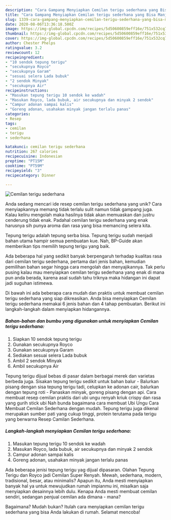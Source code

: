 ```yaml
---
description: "Cara Gampang Menyiapkan Cemilan terigu sederhana yang Bisa Manjain Lidah"
title: "Cara Gampang Menyiapkan Cemilan terigu sederhana yang Bisa Manjain Lidah"
slug: 1339-cara-gampang-menyiapkan-cemilan-terigu-sederhana-yang-bisa-manjain-lidah
date: 2020-08-06T13:36:18.500Z
image: https://img-global.cpcdn.com/recipes/5d50600859eff16e/751x532cq70/cemilan-terigu-sederhana-foto-resep-utama.jpg
thumbnail: https://img-global.cpcdn.com/recipes/5d50600859eff16e/751x532cq70/cemilan-terigu-sederhana-foto-resep-utama.jpg
cover: https://img-global.cpcdn.com/recipes/5d50600859eff16e/751x532cq70/cemilan-terigu-sederhana-foto-resep-utama.jpg
author: Chester Phelps
ratingvalue: 3.2
reviewcount: 12
recipeingredient:
- "10 sendok tepung terigu"
- "secukupnya Royco"
- "secukupnya Garam"
- "sesuai selera Lada bubuk"
- "2 sendok Minyak"
- "secukupnya Air"
recipeinstructions:
- "Masukan tepung terigu 10 sendok ke wadah"
- "Masukan Royco, lada bubuk, air secukupnya dan minyak 2 sendok"
- "Campur adonan sampai kalis"
- "Goreng adonan, usahakan minyak jangan terlalu panas"
categories:
- Resep
tags:
- cemilan
- terigu
- sederhana

katakunci: cemilan terigu sederhana 
nutrition: 267 calories
recipecuisine: Indonesian
preptime: "PT15M"
cooktime: "PT59M"
recipeyield: "3"
recipecategory: Dinner

---
```



![Cemilan terigu sederhana](https://img-global.cpcdn.com/recipes/5d50600859eff16e/751x532cq70/cemilan-terigu-sederhana-foto-resep-utama.jpg)

Anda sedang mencari ide resep cemilan terigu sederhana yang unik? Cara menyiapkannya memang tidak terlalu sulit namun tidak gampang juga. Kalau keliru mengolah maka hasilnya tidak akan memuaskan dan justru cenderung tidak enak. Padahal cemilan terigu sederhana yang enak harusnya sih punya aroma dan rasa yang bisa memancing selera kita.

Tepung terigu adalah tepung serba bisa. Tepung terigu sudah menjadi bahan utama hampir semua pembuatan kue. Nah, BP-Guide akan memberikan tips memilih tepung terigu yang baik.

Ada beberapa hal yang sedikit banyak berpengaruh terhadap kualitas rasa dari cemilan terigu sederhana, pertama dari jenis bahan, kemudian pemilihan bahan segar hingga cara mengolah dan menyajikannya. Tak perlu pusing kalau mau menyiapkan cemilan terigu sederhana yang enak di mana pun anda berada, karena asal sudah tahu triknya maka hidangan ini dapat jadi suguhan istimewa.


Di bawah ini ada beberapa cara mudah dan praktis untuk membuat cemilan terigu sederhana yang siap dikreasikan. Anda bisa menyiapkan Cemilan terigu sederhana memakai 6 jenis bahan dan 4 tahap pembuatan. Berikut ini langkah-langkah dalam menyiapkan hidangannya.

<!--inarticleads1-->

##### Bahan-bahan dan bumbu yang digunakan untuk menyiapkan Cemilan terigu sederhana:

1. Siapkan 10 sendok tepung terigu
1. Gunakan secukupnya Royco
1. Gunakan secukupnya Garam
1. Sediakan sesuai selera Lada bubuk
1. Ambil 2 sendok Minyak
1. Ambil secukupnya Air


Tepung terigu dijual bebas di pasar dalam berbagai merek dan varietas berbeda juga. Sisakan tepung terigu sedikit untuk bahan balur - Balurkan pisang dengan sisa tepung terigu tadi, celupkan ke adonan cair, balurkan dengan tepung roti - Panaskan minyak, goreng pisang dengan api. Cara membuat resep cemilan praktis dari ubi ungu renyah kriuk crispy dan rasa yang gurih stick ubi Nah bunda bagaimana cara membuat Ubi Ungu Cara Membuat Cemilan Sederhana dengan mudah. Tepung terigu juga dikenal merupakan sumber pati yang cukup tinggi, protein terutama pada terigu yang berwarna Resep Camilan Sederhana. 

<!--inarticleads2-->

##### Langkah-langkah menyiapkan Cemilan terigu sederhana:

1. Masukan tepung terigu 10 sendok ke wadah
1. Masukan Royco, lada bubuk, air secukupnya dan minyak 2 sendok
1. Campur adonan sampai kalis
1. Goreng adonan, usahakan minyak jangan terlalu panas


Ada beberapa jenisi tepung terigu yag dijual dipasaran. Olahan Tepung Terigu dan Royco jadi Cemilan Super Renyah. Mewah, sederhana, modern, tradisional, besar, atau minimalis? Apapun itu, Anda mesti menyiapkan banyak hal ya untuk mewujudkan rumah impianmu ini, misalkan saja menyiapkan desainnya lebih dulu. Kenapa Anda mesti membuat cemilan sendiri, sedangan penjual cemilan ada dimana - mana? 

Bagaimana? Mudah bukan? Itulah cara menyiapkan cemilan terigu sederhana yang bisa Anda lakukan di rumah. Selamat mencoba!

